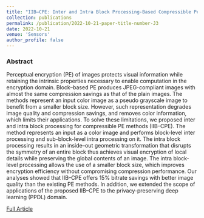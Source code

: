 ```yaml
---
title: "IIB–CPE: Inter and Intra Block Processing-Based Compressible Perceptual Encryption Method for Privacy-Preserving Deep Learning"
collection: publications
permalink: /publication/2022-10-21-paper-title-number-J3
date: 2022-10-21
venue: 'Sensors'
author_profile: false
---
```

<h3>Abstract</h3>
<p>Perceptual encryption (PE) of images protects visual information while retaining the intrinsic properties necessary to enable computation in the encryption domain. Block–based PE produces JPEG-compliant images with almost the same compression savings as that of the plain images. The methods represent an input color image as a pseudo grayscale image to benefit from a smaller block size. However, such representation degrades image quality and compression savings, and removes color information, which limits their applications. To solve these limitations, we proposed inter and intra block processing for compressible PE methods (IIB–CPE). The  method represents an input as a color image and performs block-level inter processing and sub-block-level intra processing on it.  The intra block processing results in an inside–out geometric transformation that disrupts the symmetry of an entire block thus  achieves visual encryption of local details while preserving the global contents of an image. The intra block-level processing allows  the use of a smaller block size, which improves encryption efficiency without compromising compression performance. Our analyses showed  that IIB–CPE offers 15% bitrate savings with better image quality than the existing PE methods. In addition, we extended the scope of  applications of the proposed IIB–CPE to the privacy-preserving deep learning (PPDL) domain.</p>

[Full Article](https://www.mdpi.com/1424-8220/22/20/8074)